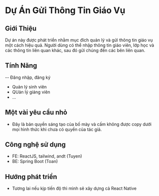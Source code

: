 # Dự Án Gửi Thông Tin Giáo Vụ

## Giới Thiệu

Dự án này được phát triển nhằm mục đích quản lý và gửi thông tin giáo vụ một cách hiệu quả. Người dùng có thể nhập thông tin giáo viên, lớp học và các thông tin liên quan khác, sau đó gửi chúng đến các bên liên quan.

## Tính Năng

-- Đăng nhập, đăng ký

- Quản lý sinh viên
- QUản lý giảng viên
- ...

## Một vài yêu cầu nhỏ

- Đây là bản quyền sáng tạo của bố mày và cấm không được copy dưới mọi hình thức khi chưa có quyền của tác giả.

## Công nghệ sử dụng

- FE: ReactJS, tailwind, andt (Tuyen)
- BE: Spring Boot (Toan)

## Hướng phát triển

- Tương lai nếu kịp tiến độ thì mình sẽ xây dựng cả React Native
